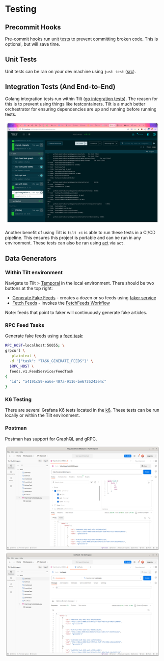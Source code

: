# Testing

## Precommit Hooks

Pre-commit hooks run [unit tests](https://github.com/ericbutera/amalgam/blob/ad3d79839030889826a8fb2f0c0dcad48bf9d06e/.pre-commit-config.yaml#L25-L39) to prevent committing broken code. This is optional, but will save time.

## Unit Tests

Unit tests can be ran on your dev machine using `just test` ([src](https://github.com/ericbutera/amalgam/blob/ad3d79839030889826a8fb2f0c0dcad48bf9d06e/justfile#L14)).

## Integration Tests (And End-to-End)

Golang integration tests run within Tilt ([go integration tests](http://localhost:10350/r/go%20integration%20tests/overview)). The reason for this is to prevent using things like testcontainers. Tilt is a much better orchestrator for ensuring dependencies are up and running before running tests.

![Tilt - Go Integration Tests](./images/tilt-integration-tests.png)

Another benefit of using Tilt is `tilt ci` is able to run these tests in a CI/CD pipeline. This ensures this project is portable and can be run in any environment. These tests can also be ran using [act](https://github.com/nektos/act) via `act`.

## Data Generators

### Within Tilt environment

Navigate to Tilt > [Temporal](http://localhost:10350/r/temporal/overview) in the local environment. There should be two buttons at the top right:

- [Generate Fake Feeds](https://github.com/ericbutera/amalgam/blob/ad3d79839030889826a8fb2f0c0dcad48bf9d06e/Tiltfile#L121-L127) - creates a dozen or so feeds using [faker service](../services/faker)
- [Fetch Feeds](https://github.com/ericbutera/amalgam/blob/ad3d79839030889826a8fb2f0c0dcad48bf9d06e/Tiltfile#L115-L120) - invokes the [FetchFeeds Workflow](https://github.com/ericbutera/amalgam/blob/ad3d79839030889826a8fb2f0c0dcad48bf9d06e/data-pipeline/temporal/feed/workflow.go#L43)

Note: feeds that point to faker will continuously generate fake articles.

### RPC Feed Tasks

Generate fake feeds using a [feed task](https://github.com/ericbutera/amalgam/blob/ad3d79839030889826a8fb2f0c0dcad48bf9d06e/data-pipeline/temporal/feed_tasks/workflow.go#L9):

```sh
RPC_HOST=localhost:50055; \
grpcurl \
  -plaintext \
  -d '{"task": "TASK_GENERATE_FEEDS"}' \
  $RPC_HOST \
  feeds.v1.FeedService/FeedTask
{
  "id": "a4191c59-ea6e-407a-9116-be6726243e4c"
}
```

### K6 Testing

There are several Grafana K6 tests located in the [k6](../k6/). These tests can be run locally or within the Tilt environment.

### Postman

Postman has support for GraphQL and gRPC.

![Postman - GraphQL](./images/postman-graphql.png)
![Postman - gRPC](./images/postman-grpc.png)
